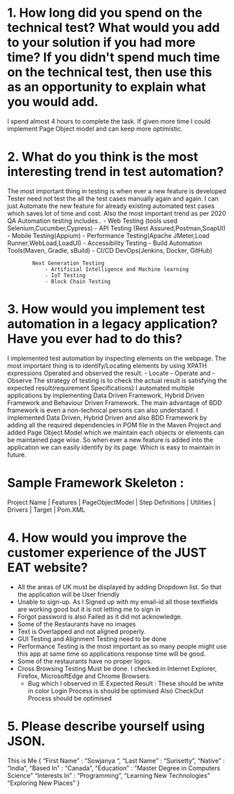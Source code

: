 # 1.	How long did you spend on the technical test? What would you add to your solution if you had more time? If you didn't spend much time on the technical test, then use this as an opportunity to explain what you would add.	
I spend almost 4 hours to complete the task. If given more time I could implement Page Object model and can keep more optimistic.

# 2.	What do you think is the most interesting trend in test automation?
The most important thing in testing is when ever a new feature is developed Tester need not test the all the test cases manually again and again.
I can just Automate the new feature for already existing automated test cases which saves lot of time and cost.
Also the most important trend as per 2020 QA Automation testing includes.. 
        - Web Testing (tools used Selenium,Cucumber,Cypress)
        - API Testing (Rest Assured,Postman,SoapUI)
        - Mobile Testing(Appium)
        - Performance Testing(Apache JMeter,Load Runner,WebLoad,LoadUI)
        - Accessibility Testing
        - Build Automation Tools(Maven, Gradle, sBuild)
        - CI/CD DevOps(Jenkins, Docker, GitHub)
            
            Next Generation Testing
                - Artificial Intelligence and Machine learning
                - IoT Testing
                - Block Chain Testing
# 3. How would you implement test automation in a legacy application? Have you ever had to do this?
I implemented test automation by inspecting elements on the webpage. The most important thing is to identify/Locating elements by using XPATH expressions
Operated and observed the result.
    - Locate
    - Operate and
    - Observe
The strategy of testing is to check the actual result is satisfying the expected result(requirement Specifications)
I automated multiple applications by implementing Data Driven Framework, Hybrid Driven Framework and Behaviour Driven Framework. The main advantage of BDD framework is even a non-technical persons can also understand.
I implemented Data Driven, Hybrid Driven and also BDD Framework by adding all the required dependencies in POM file in the Maven Project and added Page Object Model which we maintain each objects or elements can be maintained page wise. So when ever a new feature is added into the application we can easily identify by its page. Which is easy to maintain in future.
 # Sample Framework Skeleton :
Project Name
|
Features
|
PageObjectModel
|
Step Definitions
|
Utilities
|
Drivers
|
Target
|
Pom.XML 

# 4. How would you improve the customer experience of the JUST EAT website?

  - All the areas of UK must be displayed by adding Dropdown list. So that the application will be User friendly	 
  - Unable to sign-up. As I Signed up with my email-id all those textfields are working good but it is not letting me to sign in
  - Forgot password is also Failed as it did not acknowledge.
  - Some of the Restaurants have no images
  - Text is Overlapped and not aligned properly.
  - GUI Testing and Alignment Testing  need to be done
  - Performance Testing is the most important as so many people might use this app at same time so applications response time will be good.
  - Some of the restaurants have no proper logos.
  - Cross Browsing  Testing Must be done. I checked in Internet Explorer, Firefox, MicrosoftEdge and Chrome Browsers.
      - Bug which I observed in IE
Expected Result : These should be white in color
Login Process is should be optimised
Also CheckOut Process should be optimised

# 5.	Please describe yourself using JSON.
This is Me
 {
“First Name” 	: ”Sowjanya “,
“Last Name” 	: “Surisetty”,
“Native” 	: “India”,
“Based In”	: “Canada”,
 “Education”	: “Master Degree in Computers Science”
 “Interests In”	: “Programming”,
  “Learning New Technologies”
“Exploring New Places”
}

